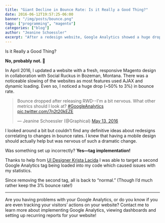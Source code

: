```yaml
---
title: "Giant Decline in Bounce Rate: Is it Really a Good Thing?"
date: 2016-06-12T19:57:25-06:00
banner: "/img/posts/bounce.png"
tags: ["programming", "magento"]
categories: ["blog"]
author: "Jeanine Schoessler"
excerpt: "After a redesign website, Google Analytics showed a huge drop in bounce rate. The cause? Duplicating GA tags within my website’s code!"
---
```


Is it Really a Good Thing? 

**No, probably not. 🙁**

In April 2016, I updated a website with a fresh, responsive Magento design in collaboration with Social Ruckus in Bozeman, Montana. There was a noticeable slowing of the websites as most features used AJAX and dynamic loading. Even so, I noticed a huge drop (~50% to 3%) in bounce rate.
<blockquote class="twitter-tweet" data-lang="en">
<p dir="ltr" lang="en">Bounce dropped after releasing RWD--I'm a bit nervous. What other metrics should I look at? <a href="https://twitter.com/hashtag/GoogleAnalytics?src=hash">#GoogleAnalytics</a> <a href="https://t.co/7n2t20kEZE">pic.twitter.com/7n2t20kEZE</a></p>
— Jeanine Schoessler (@Graphical) <a href="https://twitter.com/Graphical/status/731177443826925569">May 13, 2016</a></blockquote>
<script src="//platform.twitter.com/widgets.js" async="" charset="utf-8"></script>

I looked around a bit but couldn’t find any definitive ideas about redesigns correlating to changes in bounce rates. I knew that having a mobile design should actually help but was nervous of such a dramatic change.

Was something set up incorrectly? **Yes—tag implementation!**

Thanks to help from [UI Designer Krista Lacida](https://medium.com/@kristalacida) I was able to target a second Google Analytics tag being loaded into my code which caused issues with my statistics.

Since removing the second tag, all is back to “normal.” (Though I’d much rather keep the 3% bounce rate!)

* * *

Are you having problems with your Google Analytics, or do you know if you are even tracking your visitors’ actions on your website? Contact me to learn more about implementing Google Analytics, viewing dashboards and setting up recurring reports for your website!